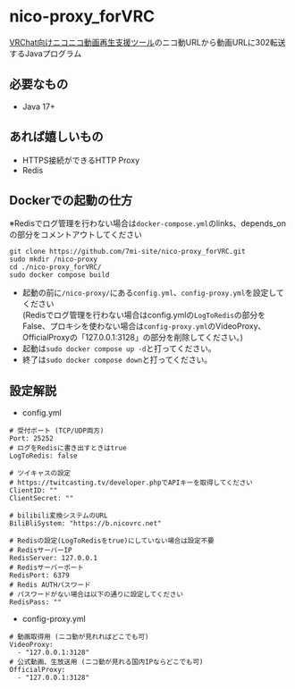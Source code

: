 # nico-proxy_forVRC
[VRChat向けニコニコ動画再生支援ツール](https://nico.7mi.site/)のニコ動URLから動画URLに302転送するJavaプログラム
## 必要なもの
- Java 17+
## あれば嬉しいもの
- HTTPS接続ができるHTTP Proxy
- Redis
## Dockerでの起動の仕方
※Redisでログ管理を行わない場合は`docker-compose.yml`のlinks、depends_onの部分をコメントアウトしてください
```
git clone https://github.com/7mi-site/nico-proxy_forVRC.git
sudo mkdir /nico-proxy
cd ./nico-proxy_forVRC/
sudo docker compose build
```
- 起動の前に`/nico-proxy/`にある`config.yml`、`config-proxy.yml`を設定してください<br>
(Redisでログ管理を行わない場合はconfig.ymlの`LogToRedis`の部分をFalse、プロキシを使わない場合は`config-proxy.yml`のVideoProxy、OfficialProxyの「127.0.0.1:3128」の部分を削除してください。)
- 起動は`sudo docker compose up -d`と打ってください。
- 終了は`sudo docker compose down`と打ってください。
## 設定解説
- config.yml
```
# 受付ポート (TCP/UDP両方)
Port: 25252
# ログをRedisに書き出すときはtrue
LogToRedis: false

# ツイキャスの設定
# https://twitcasting.tv/developer.phpでAPIキーを取得してください
ClientID: ""
ClientSecret: ""

# bilibili変換システムのURL
BiliBliSystem: "https://b.nicovrc.net"

# Redisの設定(LogToRedisをtrue)にしていない場合は設定不要
# RedisサーバーIP
RedisServer: 127.0.0.1
# Redisサーバーポート
RedisPort: 6379
# Redis AUTHパスワード
# パスワードがない場合は以下の通りに設定してください
RedisPass: ""

```
- config-proxy.yml
```
# 動画取得用 (ニコ動が見れればどこでも可)
VideoProxy:
  - "127.0.0.1:3128"
# 公式動画、生放送用 (ニコ動が見れる国内IPならどこでも可)
OfficialProxy:
  - "127.0.0.1:3128"
```